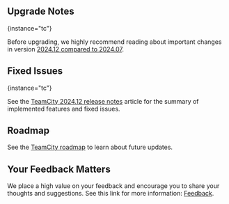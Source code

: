 [//]: # (title: What's New in TeamCity 2024.12)
[//]: # (auxiliary-id: What's New in TeamCity 2024.12;What's New in TeamCity)


<include from="what-s-new-in-teamcity-tc.md" element-id="2024-12-tc"/>

<include from="what-s-new-in-teamcity-tcc.md" element-id="2024-12-tcc"/>


## Upgrade Notes
{instance="tc"}

Before upgrading, we highly recommend reading about important changes in version [2024.12 compared to 2024.07](upgrade-notes.md#2024.12).


## Fixed Issues
{instance="tc"}

See the [TeamCity 2024.12 release notes](teamcity-2024-12-release-notes.md) article for the summary of implemented features and fixed issues.


## Roadmap

See the [TeamCity roadmap](https://www.jetbrains.com/teamcity/roadmap/#teamcity-roadmap) to learn about future updates.


## Your Feedback Matters

We place a high value on your feedback and encourage you to share your thoughts and suggestions. See this link for more information: [Feedback](feedback.md).


